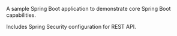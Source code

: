 A sample Spring Boot application to demonstrate core Spring Boot capabilities.

Includes Spring Security configuration for REST API.
